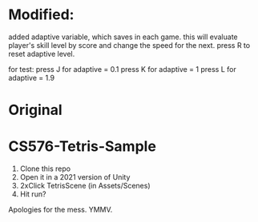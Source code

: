 # Modified:
added adaptive variable, which saves in each game. this will evaluate player's skill level by score and change the speed for the next.
press R to reset adaptive level.

for test:
press J for adaptive = 0.1
press K for adaptive = 1
press L for adaptive = 1.9






# Original
# CS576-Tetris-Sample

1. Clone this repo
2. Open it in a 2021 version of Unity
3. 2xClick TetrisScene (in Assets/Scenes)
4. Hit run?

Apologies for the mess. YMMV.


